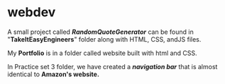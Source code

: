 # webdev
A small project called **_RandomQuoteGenerator_** can be found in "**TakeItEasyEngineers**" folder along with HTML, CSS, andJS files.

My **Portfolio** is in a folder called website built with html and CSS.

In Practice set 3 folder, we have created a _**navigation bar**_ that is almost identical to **Amazon's website.**
